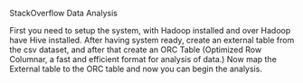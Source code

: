 StackOverflow Data Analysis

First you need to setup the system, with Hadoop installed and over Hadoop have Hive installed.
After having system ready, create an external table from the csv dataset, and after that create an ORC Table (Optimized Row Columnar, a fast and efficient format for analysis of data.)
Now map the External table to the ORC table and now you can begin the analysis.